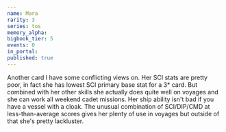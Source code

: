 ```yaml
---
name: Mara
rarity: 3
series: tos
memory_alpha:
bigbook_tier: 5
events: 0
in_portal:
published: true
---
```


Another card I have some conflicting views on. Her SCI stats are pretty poor, in fact she has lowest SCI primary base stat for a 3* card. But combined with her other skills she actually does quite well on voyages and she can work all weekend cadet missions. Her ship ability isn't bad if you have a vessel with a cloak. The unusual combination of SCI/DIP/CMD at less-than-average scores gives her plenty of use in voyages but outside of that she's pretty lackluster.
